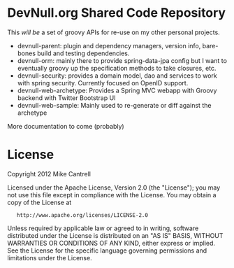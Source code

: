 # DevNull.org Shared Code Repository

This *will be* a set of groovy APIs for re-use on my other personal projects. 

* devnull-parent: plugin and dependency managers, version info, bare-bones build and testing dependencies.
* devnull-orm: mainly there to provide spring-data-jpa config but I want to eventually groovy up the specification methods to take closures, etc.
* devnull-security: provides a domain model, dao and services to work with spring security. Currently focused on OpenID support.
* devnull-web-archetype: Provides a Spring MVC webapp with Groovy backend with Twitter Bootstrap UI
* devnull-web-sample: Mainly used to re-generate or diff against the archetype

More documentation to come (probably)

# License

   Copyright 2012 Mike Cantrell

   Licensed under the Apache License, Version 2.0 (the "License");
   you may not use this file except in compliance with the License.
   You may obtain a copy of the License at

       http://www.apache.org/licenses/LICENSE-2.0

   Unless required by applicable law or agreed to in writing, software
   distributed under the License is distributed on an "AS IS" BASIS,
   WITHOUT WARRANTIES OR CONDITIONS OF ANY KIND, either express or implied.
   See the License for the specific language governing permissions and
   limitations under the License. 
   
   